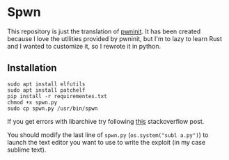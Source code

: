 # Spwn

This repository is just the translation of [pwninit](https://github.com/io12/pwninit).
It has been created because I love the utilities provided by pwninit, but I'm to lazy to learn Rust and I wanted to customize it, so I rewrote it in python.

## Installation
```
sudo apt install elfutils
sudo apt install patchelf
pip install -r requirementes.txt
chmod +x spwn.py
sudo cp spwn.py /usr/bin/spwn
```
If you get errors with libarchive try following [this](https://stackoverflow.com/questions/29225812/libarchive-public-error-even-after-installing-libarchive-in-python) stackoverflow post.

You should modify the last line of `spwn.py` (`os.system("subl a.py")`) to launch the text editor you want to use to write the exploit (in my case sublime text).